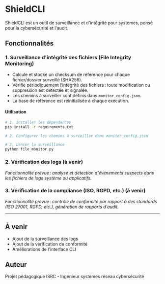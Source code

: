 # ShieldCLI

ShieldCLI est un outil de surveillance et d'intégrité pour systèmes, pensé pour la cybersécurité et l'audit.

## Fonctionnalités

### 1. Surveillance d'intégrité des fichiers (File Integrity Monitoring)
- Calcule et stocke un checksum de référence pour chaque fichier/dossier surveillé (SHA256).
- Vérifie périodiquement l'intégrité des fichiers : toute modification ou suppression est détectée et signalée.
- Les chemins à surveiller sont définis dans `monitor_config.json`.
- La base de référence est réinitialisée à chaque exécution.

#### Utilisation
```bash
# 1. Installer les dépendances
pip install -r requirements.txt

# 2. Configurer les chemins à surveiller dans monitor_config.json

# 3. Lancer la surveillance
python file_monitor.py
```

### 2. Vérification des logs (à venir)
*Fonctionnalité prévue : analyse et détection d'événements suspects dans les fichiers de logs système ou applicatifs.*

### 3. Vérification de la compliance (ISO, RGPD, etc.) (à venir)
*Fonctionnalité prévue : contrôle de conformité par rapport à des standards (ISO 27001, RGPD, etc.), génération de rapports d'audit.*

---

## À venir
- Ajout de la surveillance des logs
- Ajout de la vérification de conformité
- Améliorations de l'interface CLI

## Auteur
Projet pédagogique ISRC - Ingénieur systèmes réseau cybersécurité